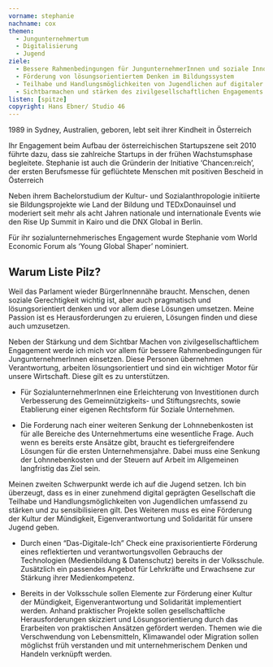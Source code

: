 ```yaml
---
vorname: stephanie
nachname: cox
themen:
  - Jungunternehmertum
  - Digitalisierung
  - Jugend
ziele:
  - Bessere Rahmenbedingungen für JungunternehmerInnen und soziale Innovationen
  - Förderung von lösungsorientiertem Denken im Bildungssystem
  - Teilhabe und Handlungsmöglichkeiten von Jugendlichen auf digitaler Ebene umfassend zu stärken und zu sensibilisieren
  - Sichtbarmachen und stärken des zivilgesellschaftlichen Engagements
listen: [spitze]
copyright: Hans Ebner/ Studio 46
---
```


1989 in Sydney, Australien, geboren, lebt seit ihrer Kindheit in Österreich

Ihr Engagement beim Aufbau der österreichischen Startupszene seit 2010 führte dazu, dass sie zahlreiche Startups in der frühen Wachstumsphase begleitete. Stephanie ist auch die Gründerin der Initiative ‘Chancen:reich’, der ersten Berufsmesse für geflüchtete Menschen mit positiven Bescheid in Österreich

Neben ihrem Bachelorstudium der Kultur- und Sozialanthropologie initiierte sie Bildungsprojekte wie Land der Bildung und TEDxDonauinsel und moderiert seit mehr als acht Jahren nationale und internationale Events wie den Rise Up Summit in Kairo und die DNX Global in Berlin.

Für ihr sozialunternehmerisches Engagement wurde Stephanie vom World Economic Forum als ‘Young Global Shaper’ nominiert.

## Warum Liste Pilz?

Weil das Parlament wieder BürgerInnennähe braucht. Menschen, denen soziale Gerechtigkeit wichtig ist, aber auch pragmatisch und lösungsorientiert denken und vor allem diese Lösungen umsetzen. Meine Passion ist es Herausforderungen zu eruieren, Lösungen finden und diese auch umzusetzen.

Neben der Stärkung und dem Sichtbar Machen von zivilgesellschaftlichem Engagement werde ich mich vor allem für bessere Rahmenbedingungen für JungunternehmerInnen einsetzen. Diese Personen übernehmen Verantwortung, arbeiten lösungsorientiert und sind ein wichtiger Motor für unsere Wirtschaft. Diese gilt es zu unterstützen.

* Für SozialunternehmerInnen eine Erleichterung von Investitionen durch Verbesserung des Gemeinnützigkeits- und Stiftungsrechts, sowie Etablierung einer eigenen Rechtsform für Soziale Unternehmen.

* Die Forderung nach einer weiteren Senkung der Lohnnebenkosten ist für alle Bereiche des Unternehmertums eine wesentliche Frage. Auch wenn es bereits erste Ansätze gibt, braucht es tiefergreifendere Lösungen für die ersten Unternehmensjahre. Dabei muss eine Senkung der Lohnnebenkosten und der Steuern auf Arbeit im Allgemeinen langfristig das Ziel sein.

Meinen zweiten Schwerpunkt werde ich auf die Jugend setzen. Ich bin überzeugt, dass es in einer zunehmend digital geprägten Gesellschaft die Teilhabe und Handlungsmöglichkeiten von Jugendlichen umfassend zu stärken und zu sensibilisieren gilt. Des Weiteren muss es eine Förderung der Kultur der Mündigkeit, Eigenverantwortung und Solidarität für unsere Jugend geben.

* Durch einen “Das-Digitale-Ich” Check eine praxisorientierte Förderung eines reflektierten und verantwortungsvollen Gebrauchs der Technologien (Medienbildung & Datenschutz) bereits in der Volksschule. Zusätzlich ein passendes Angebot für Lehrkräfte und Erwachsene zur Stärkung ihrer Medienkompetenz.

* Bereits in der Volksschule sollen Elemente zur Förderung einer Kultur der Mündigkeit, Eigenverantwortung und Solidarität implementiert werden. Anhand praktischer Projekte sollen gesellschaftliche Herausforderungen skizziert und Lösungsorientierung durch das Erarbeiten von praktischen Ansätzen gefördert werden. Themen wie die Verschwendung von Lebensmitteln, Klimawandel oder Migration sollen möglichst früh verstanden und mit unternehmerischem Denken und Handeln verknüpft werden.